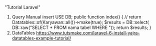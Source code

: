 "Tutorial Laravel"
1. Query Manual 
   insert USE DB;
    public function index() {
        // return Datatables::of(Karyawan::all())->make(true);
        $results = DB::select( DB::raw("SELECT * FROM nama tabel WHERE "));
        return $results;
    }
 2. DataTables
    https://www.tutsmake.com/laravel-6-install-yajra-datatables-example-tutorial/
 
